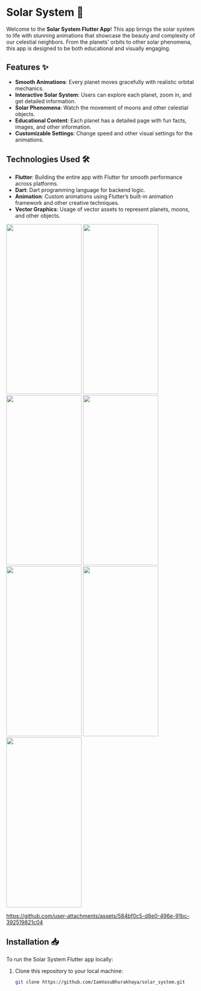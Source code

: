 # Solar System 🌌

Welcome to the **Solar System Flutter App**! This app brings the solar system to life with stunning animations that showcase the beauty and complexity of our celestial neighbors. From the planets' orbits to other solar phenomena, this app is designed to be both educational and visually engaging. 

## Features ✨

- **Smooth Animations**: Every planet moves gracefully with realistic orbital mechanics.
- **Interactive Solar System**: Users can explore each planet, zoom in, and get detailed information.
- **Solar Phenomena**: Watch the movement of moons and other celestial objects.
- **Educational Content**: Each planet has a detailed page with fun facts, images, and other information.
- **Customizable Settings**: Change speed and other visual settings for the animations.

## Technologies Used 🛠️

- **Flutter**: Building the entire app with Flutter for smooth performance across platforms.
- **Dart**: Dart programming language for backend logic.
- **Animation**: Custom animations using Flutter’s built-in animation framework and other creative techniques.
- **Vector Graphics**: Usage of vector assets to represent planets, moons, and other objects.

<img src="https://github.com/user-attachments/assets/6889e4f5-46fd-403f-bde6-8c9ae8b236c1" height=450 width=200>
<img src="https://github.com/user-attachments/assets/5bf23a58-9bb3-4e81-a9c9-ea47b748f334" height=450 width=200>
<img src="https://github.com/user-attachments/assets/cba8c0aa-401c-430d-9184-e82ab3f59309" height=450 width=200>
<img src="https://github.com/user-attachments/assets/55966257-e55c-4c6c-849f-f313987d0b09" height=450 width=200>
<img src="https://github.com/user-attachments/assets/8bd604b8-0830-4b22-a86a-94bbab645751" height=450 width=200>
<img src="https://github.com/user-attachments/assets/e935ea76-c5b5-42e6-bb37-08c50ac8ebd7" height=450 width=200>
<img src="https://github.com/user-attachments/assets/6e2703b6-b9c5-4a8d-8e82-b76af9212bda" height=450 width=200>



https://github.com/user-attachments/assets/584bf0c5-d8e0-496e-91bc-392519821c04


## Installation 📥

To run the Solar System Flutter app locally:

1. Clone this repository to your local machine:
   ```bash
   git clone https://github.com/IamVasuBhurakhaya/solar_system.git
